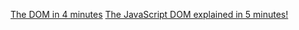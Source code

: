 [The DOM in 4 minutes](https://www.youtube.com/watch?v=KShnPYN-voI)
[The JavaScript DOM explained in 5 minutes!](https://www.youtube.com/watch?v=NO5kUNxGIu0)